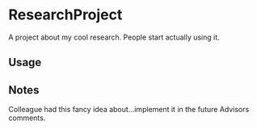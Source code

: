 # ResearchProject
A project about my cool research.
People start actually using it.
## Usage

## Notes
Colleague had this fancy idea about...implement it in the future
Advisors comments.


